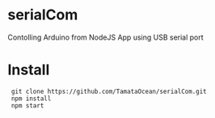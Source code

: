 # serialCom
Contolling Arduino from NodeJS App using USB serial port

# Install
     git clone https://github.com/TamataOcean/serialCom.git
     npm install
     npm start
